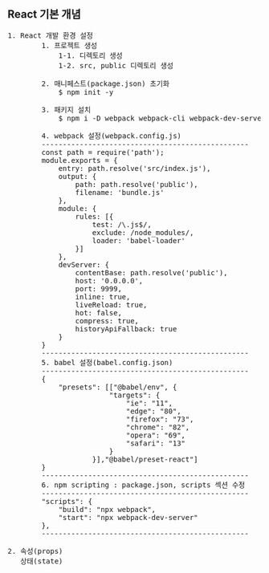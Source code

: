 ## React 기본 개념

<pre>
1. React 개발 환경 설정
        1. 프로젝트 생성
            1-1. 디렉토리 생성
            1-2. src, public 디렉토리 생성

        2. 매니페스트(package.json) 초기화
            $ npm init -y

        3. 패키지 설치
            $ npm i -D webpack webpack-cli webpack-dev-server react react-dom @babel/core babel-loader @babel/preset-env @babel/preset-react

        4. webpack 설정(webpack.config.js)
        -------------------------------------------------
        const path = require('path');
        module.exports = {
            entry: path.resolve('src/index.js'),
            output: {
                path: path.resolve('public'),
                filename: 'bundle.js'
            },
            module: {
                rules: [{
                    test: /\.js$/,
                    exclude: /node_modules/,
                    loader: 'babel-loader'
                }]
            },
            devServer: {
                contentBase: path.resolve('public'),
                host: '0.0.0.0',
                port: 9999,
                inline: true,
                liveReload: true,
                hot: false,
                compress: true,
                historyApiFallback: true
            }    
        }
        -------------------------------------------------
        5. babel 설정(babel.config.json)
        -------------------------------------------------
        {
            "presets": [["@babel/env", {
                        "targets": {
                            "ie": "11",
                            "edge": "80",
                            "firefox": "73",
                            "chrome": "82",
                            "opera": "69",
                            "safari": "13"
                        }
                    }],"@babel/preset-react"]
        }
        -------------------------------------------------
        6. npm scripting : package.json, scripts 섹션 수정
        -------------------------------------------------
        "scripts": {
            "build": "npx webpack",
            "start": "npx webpack-dev-server"
        },
        -------------------------------------------------

2. 속성(props)
   상태(state)

</pre>